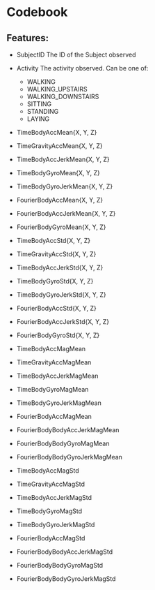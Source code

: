 # Codebook

## Features:
* SubjectID
  The ID of the Subject observed
* Activity
  The activity observed. Can be one of:
  * WALKING
  * WALKING_UPSTAIRS
  * WALKING_DOWNSTAIRS
  * SITTING
  * STANDING
  * LAYING

* TimeBodyAccMean{X, Y, Z}
* TimeGravityAccMean{X, Y, Z}
* TimeBodyAccJerkMean{X, Y, Z}
* TimeBodyGyroMean{X, Y, Z}
* TimeBodyGyroJerkMean{X, Y, Z}
* FourierBodyAccMean{X, Y, Z}
* FourierBodyAccJerkMean{X, Y, Z}
* FourierBodyGyroMean{X, Y, Z}
* TimeBodyAccStd{X, Y, Z}
* TimeGravityAccStd{X, Y, Z}
* TimeBodyAccJerkStd{X, Y, Z}
* TimeBodyGyroStd{X, Y, Z}
* TimeBodyGyroJerkStd{X, Y, Z}
* FourierBodyAccStd{X, Y, Z}
* FourierBodyAccJerkStd{X, Y, Z}
* FourierBodyGyroStd{X, Y, Z}
* TimeBodyAccMagMean
* TimeGravityAccMagMean
* TimeBodyAccJerkMagMean
* TimeBodyGyroMagMean
* TimeBodyGyroJerkMagMean
* FourierBodyAccMagMean
* FourierBodyBodyAccJerkMagMean
* FourierBodyBodyGyroMagMean
* FourierBodyBodyGyroJerkMagMean
* TimeBodyAccMagStd
* TimeGravityAccMagStd
* TimeBodyAccJerkMagStd
* TimeBodyGyroMagStd
* TimeBodyGyroJerkMagStd
* FourierBodyAccMagStd
* FourierBodyBodyAccJerkMagStd
* FourierBodyBodyGyroMagStd
* FourierBodyBodyGyroJerkMagStd








